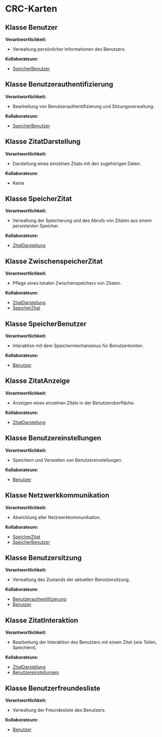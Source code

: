 # CRC-Karten

## Klasse Benutzer

**Verantwortlichkeit:**
- Verwaltung persönlicher Informationen des Benutzers.

**Kollaborateure:**
- [SpeicherBenutzer](#klasse-benutzerkontospeicher)

## Klasse Benutzerauthentifizierung

**Verantwortlichkeit:**
- Bearbeitung von Benutzerauthentifizierung und Sitzungsverwaltung.

**Kollaborateure:**
- [SpeicherBenutzer](#klasse-benutzerkontospeicher)

## Klasse ZitatDarstellung

**Verantwortlichkeit:**
- Darstellung eines einzelnen Zitats mit den zugehörigen Daten.

**Kollaborateure:**
- Keine

## Klasse SpeicherZitat

**Verantwortlichkeit:**
- Verwaltung der Speicherung und des Abrufs von Zitaten aus einem persistenten Speicher.

**Kollaborateure:**
- [ZitatDarstellung](#klasse-zitatdarstellung)

## Klasse ZwischenspeicherZitat

**Verantwortlichkeit:**
- Pflege eines lokalen Zwischenspeichers von Zitaten.

**Kollaborateure:**
- [ZitatDarstellung](#klasse-zitatdarstellung)
- [SpeicherZitat](#klasse-zitatspeicher)

## Klasse SpeicherBenutzer

**Verantwortlichkeit:**
- Interaktion mit dem Speichermechanismus für Benutzerkonten.

**Kollaborateure:**
- [Benutzer](#klasse-benutzerkonto)


## Klasse ZitatAnzeige

**Verantwortlichkeit:**
- Anzeigen eines einzelnen Zitats in der Benutzeroberfläche.

**Kollaborateure:**
- [ZitatDarstellung](#klasse-zitatdarstellung)

## Klasse Benutzereinstellungen

**Verantwortlichkeit:**
- Speichern und Verwalten von Benutzereinstellungen.

**Kollaborateure:**
- [Benutzer](#klasse-benutzerkonto)


## Klasse Netzwerkkommunikation

**Verantwortlichkeit:**
- Abwicklung aller Netzwerkkommunikation.

**Kollaborateure:**
- [SpeicherZitat](#klasse-zitatspeicher)
- [SpeicherBenutzer](#klasse-benutzerkontospeicher)

## Klasse Benutzersitzung

**Verantwortlichkeit:**
- Verwaltung des Zustands der aktuellen Benutzersitzung.

**Kollaborateure:**
- [Benutzerauthentifizierung](#klasse-benutzerauthentifizierung)
- [Benutzer](#klasse-benutzerkonto)


## Klasse ZitatInteraktion

**Verantwortlichkeit:**
- Bearbeitung der Interaktion des Benutzers mit einem Zitat (wie Teilen, Speichern).

**Kollaborateure:**
- [ZitatDarstellung](#klasse-zitatdarstellung)
- [Benutzereinstellungen](#klasse-benutzereinstellungen)

## Klasse Benutzerfreundesliste

**Verantwortlichkeit:**
- Verwaltung der Freundesliste des Benutzers.

**Kollaborateure:**
- [Benutzer](#klasse-benutzerkonto)
